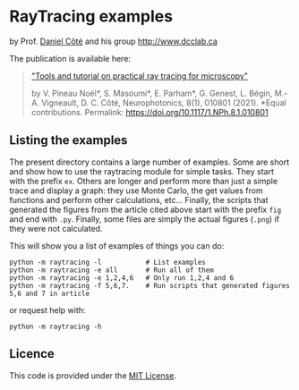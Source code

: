 # RayTracing examples

by Prof. [Daniel Côté](mailto:dccote@cervo.ulaval.ca?subject=Raytracing%20python%20module) and his group http://www.dcclab.ca

The publication is available here:

> ["Tools and tutorial on practical ray tracing for microscopy"](https://doi.org/10.1117/1.NPh.8.1.010801) 
>
> by V. Pineau Noël*, S. Masoumi*, E. Parham*, G. Genest, L. Bégin, M.-A. Vigneault, D. C. Côté, 
> Neurophotonics, 8(1), 010801 (2021). 
> *Equal contributions.
> Permalink: https://doi.org/10.1117/1.NPh.8.1.010801

## Listing the examples

The present directory contains a large number of examples.  Some are short and show how to use the raytracing module for simple tasks.  They start with the prefix `ex`. Others are longer and perform more than just a simple trace and display a graph: they use Monte Carlo, the get values from functions and perform other calculations, etc... Finally, the scripts that generated the figures from the article cited above start with the prefix `fig` and end with `.py`. Finally, some files are simply the actual figures (`.png`) if they were not calculated.

This will show you a list of examples of things you can do:

```shell
python -m raytracing -l           # List examples
python -m raytracing -e all       # Run all of them
python -m raytracing -e 1,2,4,6   # Only run 1,2,4 and 6
python -m raytracing -f 5,6,7.    # Run scripts that generated figures 5,6 and 7 in article
```

or request help with:

```shell
python -m raytracing -h
```

## Licence

This code is provided under the [MIT License](./LICENSE).